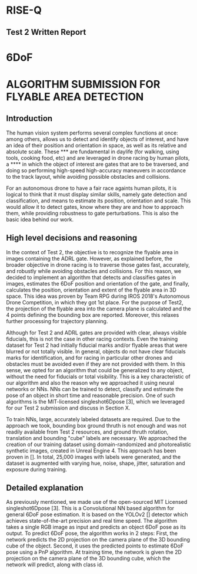 # RISE-Q
## Test 2 Written Report

# 6DoF 
# ALGORITHM SUBMISSION FOR FLYABLE AREA DETECTION

## Introduction

The human vision system  performs several complex functions at once:  among others, allows us to detect and identify objects of interest, 
and have an idea of their position and orientation in space, as well as its relative and absolute scale. These *** are fundamental
in daylife (for walking, using tools, cooking food, etc) and are leveraged in drone racing by human pilots, a **** in which the object of interest are gates that are to be traversed, and doing so performing high-speed high-accuracy maneuvers in accordance to the track layout, while avoiding possible obstacles and collisions. 

For an autonomous drone to have a fair race againts human pilots, it is logical to think that it must display similar skills, 
namely gate detection and classification, and means to estimate its position, orientation and scale. This would allow it to detect gates, know where they are and how to approach them, while providing robustness to gate perturbations.  This is also the basic idea behind our work.

## High level decisions and reasoning
In the context of Test 2, the objective is to recognize the flyable area in images containing the ADRL gate. However, as explained before, the broader objective in drone racing is to traverse those gates fast, accurately, and robustly while avoiding obstacles and collisions. For this reason, we decided to implement an algorithm that detects and classifies gates in images, estimates the 6DoF position and orientation of the gate, and finally, calculates the position, orientation and extent of the flyable area in 3D space. This idea was proven by Team RPG during  IROS 2018's Autonomous Drone Competition, in which they got 1st place. For the purpose of Test2, the projection of the flyable area into the camera plane is calculated and the 4 points defining the bounding box are reported. Moreover, this relaxes further processing for trajectory planning. 

Although for Test 2 and ADRL gates are provided with clear, always visible fiducials, this is not the case in other racing contexts. Even the training dataset for Test 2 had initially fiducial marks and/or flyable areas that were blurred or not totally visible. In general, objects do not have clear fiducials marks for identification, and for racing in particular other drones and obstacles must be avoided even if they are not provided with them. In this sense, we opted for an algorithm that could be generalized to any object, without the need for fiducials or total visibility. This is a key characteristic of our algorithm and also the reason why we approached it using neural networks or NNs. NNs can be trained to detect, classify and estimate the pose of an object in short time and reasonable precision. One of such algorithms is the MIT-licensed singleshot6Dpose [3], which we leveraged for our Test 2 submission and discuss in Section X.

To train NNs, large, accurately labeled datasets are required. Due to the approach we took, bounding box ground thruth is not enough and was not readily available from Test 2 resources, and ground thruth rotation, translation and bounding "cube" labels are necessary. We approached the creation of our training dataset using domain-randomized and photorealistic synthetic images, created in Unreal Engine 4. This approach has been proven in []. In total, 25,000 images with labels were generated, and the dataset is augmented with varying hue, noise, shape, jitter, saturation and exposure during training.

## Detailed explanation

As previously mentioned, we made use of the open-sourced MIT Licensed singleshot6Dpose [3]. This is a Convolutional NN based algorithm for general 6DoF pose estimation. It is based on the YOLOv2 [] detector which achieves state-of-the-art precision and real time speed. The algorithm takes a single RGB image as input and predicts an object 6DoF pose as its output. To predict 6DoF pose, the algorithm works in 2 steps: First, the network predicts the 2D projection on the camera plane of the 3D bounding cube of the object. Second, it uses the predicted points to estimate 6DoF pose using a PnP algorithm. At training time, the network is given the 2D projection on the camera plane of the 3D bounding cube, which the network will predict, along with class id. 